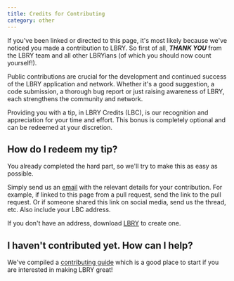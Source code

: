 ```yaml
---
title: Credits for Contributing
category: other
---
```


If you've been linked or directed to this page, it's most likely because we've noticed you made a contribution to LBRY. So first of all, ***THANK YOU*** from the LBRY team and all other LBRYians (of which you should now count yourself!). 

Public contributions are crucial for the development and continued success of the LBRY application and network. Whether it's a good suggestion, a code submission, a thorough bug report or just raising awareness of LBRY, each strengthens the community and network.

Providing you with a tip, in LBRY Credits (LBC), is our recognition and appreciation for your time and effort. This bonus is completely optional and can be redeemed at your discretion. 

## How do I redeem my tip?

You already completed the hard part, so we'll try to make this as easy as possible.

Simply send us an [email](mailto:hello@lbry.io) with the relevant details for your contribution. For example, if linked to this page from a pull request, send the link to the pull request. Or if someone shared this link on social media, send us the thread, etc.  Also include your LBC address.

If you don't have an address, download [LBRY](https://lbry.io/get) to create one. 

## I haven't contributed yet. How can I help?

We've compiled a [contributing guide](https://lbry.io/faq/contributing) which is a good place to start if you are interested in making LBRY great! 
